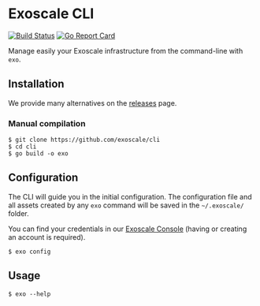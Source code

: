 # Exoscale CLI

[![Build Status](https://travis-ci.org/exoscale/cli.svg?branch=master)](https://travis-ci.org/exoscale/cli) [![Go Report Card](https://goreportcard.com/badge/github.com/exoscale/cli)](https://goreportcard.com/report/github.com/exoscale/cli)

Manage easily your Exoscale infrastructure from the command-line with `exo`.


## Installation

We provide many alternatives on the [releases](https://github.com/exoscale/cli/releases) page.

### Manual compilation

```
$ git clone https://github.com/exoscale/cli
$ cd cli
$ go build -o exo
```

## Configuration

The CLI will guide you in the initial configuration.
The configuration file and all assets created by any `exo` command will be saved in the `~/.exoscale/` folder.

You can find your credentials in our [Exoscale Console](https://portal.exoscale.com/account/profile/api) (having or creating an account is required).

```shell
$ exo config
```

## Usage

```shell
$ exo --help
```

